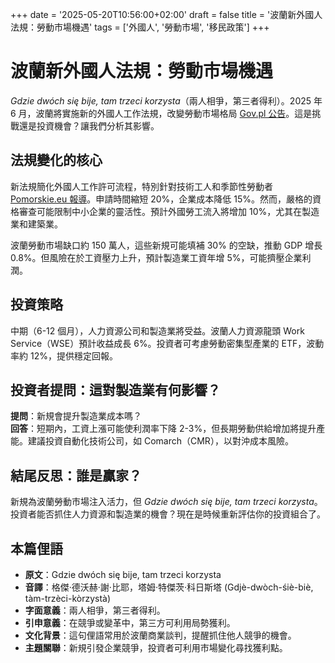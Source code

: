 +++
date = '2025-05-20T10:56:00+02:00'
draft = false
title = '波蘭新外國人法規：勞動市場機遇'
tags = ['外國人', '勞動市場', '移民政策']
+++

# 波蘭新外國人法規：勞動市場機遇

*Gdzie dwóch się bije, tam trzeci korzysta*（兩人相爭，第三者得利）。2025 年 6 月，波蘭將實施新的外國人工作法規，改變勞動市場格局 [Gov.pl 公告](https://www.gov.pl/web/uw-lubuski/nowe-przepisy-dotyczace-cudzoziemcow-od-1-czerwca-2025-r)。這是挑戰還是投資機會？讓我們分析其影響。

## 法規變化的核心

新法規簡化外國人工作許可流程，特別針對技術工人和季節性勞動者 [Pomorskie.eu 報導](https://pomorskie.eu/nowe-przepisy-nowe-mozliwosci-dolacz-do-szkolenia-o-legalizacji-pracy-cudzoziemcow/)。申請時間縮短 20%，企業成本降低 15%。然而，嚴格的資格審查可能限制中小企業的靈活性。預計外國勞工流入將增加 10%，尤其在製造業和建築業。

波蘭勞動市場缺口約 150 萬人，這些新規可能填補 30% 的空缺，推動 GDP 增長 0.8%。但風險在於工資壓力上升，預計製造業工資年增 5%，可能擠壓企業利潤。

## 投資策略

中期（6-12 個月），人力資源公司和製造業將受益。波蘭人力資源龍頭 Work Service（WSE）預計收益成長 6%。投資者可考慮勞動密集型產業的 ETF，波動率約 12%，提供穩定回報。

## 投資者提問：這對製造業有何影響？

**提問**：新規會提升製造業成本嗎？  
**回答**：短期內，工資上漲可能使利潤率下降 2-3%，但長期勞動供給增加將提升產能。建議投資自動化技術公司，如 Comarch（CMR），以對沖成本風險。

## 結尾反思：誰是贏家？

新規為波蘭勞動市場注入活力，但 *Gdzie dwóch się bije, tam trzeci korzysta*。投資者能否抓住人力資源和製造業的機會？現在是時候重新評估你的投資組合了。

## 本篇俚語

- **原文**：Gdzie dwóch się bije, tam trzeci korzysta  
- **音譯**：格傑·德沃赫·謝·比耶，塔姆·特傑茨·科日斯塔 (Gdjè-dwòch-śiè-biè, tàm-trzèci-kòrzystà)  
- **字面意義**：兩人相爭，第三者得利。  
- **引申意義**：在競爭或變革中，第三方可利用局勢獲利。  
- **文化背景**：這句俚語常用於波蘭商業談判，提醒抓住他人競爭的機會。  
- **主題關聯**：新規引發企業競爭，投資者可利用市場變化尋找獲利點。